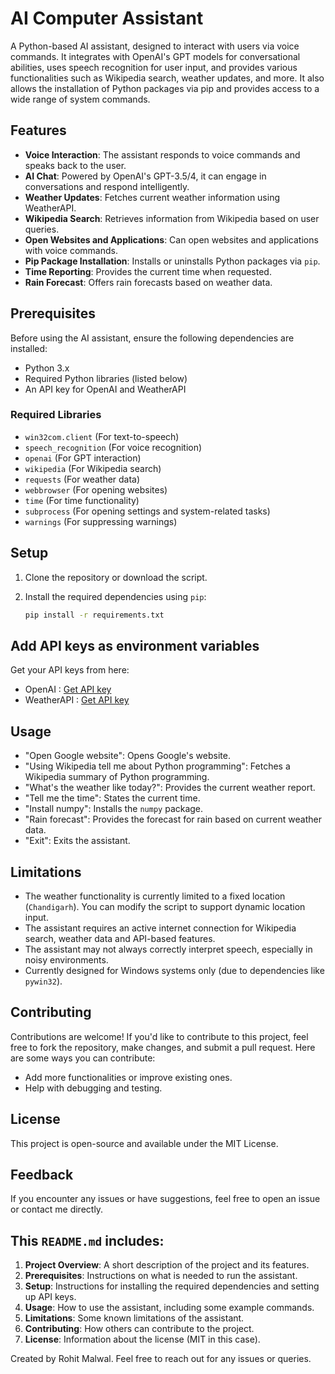 # AI Computer Assistant

A Python-based AI assistant, designed to interact with users via voice commands. It integrates with OpenAI's GPT models for conversational abilities, uses speech recognition for user input, and provides various functionalities such as Wikipedia search, weather updates, and more. It also allows the installation of Python packages via pip and provides access to a wide range of system commands.

## Features

- **Voice Interaction**: The assistant responds to voice commands and speaks back to the user.
- **AI Chat**: Powered by OpenAI's GPT-3.5/4, it can engage in conversations and respond intelligently.
- **Weather Updates**: Fetches current weather information using WeatherAPI.
- **Wikipedia Search**: Retrieves information from Wikipedia based on user queries.
- **Open Websites and Applications**: Can open websites and applications with voice commands.
- **Pip Package Installation**: Installs or uninstalls Python packages via `pip`.
- **Time Reporting**: Provides the current time when requested.
- **Rain Forecast**: Offers rain forecasts based on weather data.

## Prerequisites

Before using the AI assistant, ensure the following dependencies are installed:

- Python 3.x
- Required Python libraries (listed below)
- An API key for OpenAI and WeatherAPI

### Required Libraries

- `win32com.client` (For text-to-speech)
- `speech_recognition` (For voice recognition)
- `openai` (For GPT interaction)
- `wikipedia` (For Wikipedia search)
- `requests` (For weather data)
- `webbrowser` (For opening websites)
- `time` (For time functionality)
- `subprocess` (For opening settings and system-related tasks)
- `warnings` (For suppressing warnings)

## Setup

1. Clone the repository or download the script.
2. Install the required dependencies using `pip`:

   ```bash
   pip install -r requirements.txt
## Add API keys as environment variables

Get your API keys from here:

- OpenAI : <a href="https://www.openai.com" target="_blank">Get API key</a>
- WeatherAPI : <a href="https://www.weatherapi.com" target="_blank">Get API key</a>

## Usage

- "Open Google website": Opens Google's website.
- "Using Wikipedia tell me about Python programming": Fetches a Wikipedia summary of Python programming.
- "What's the weather like today?": Provides the current weather report.
- "Tell me the time": States the current time.
- "Install numpy": Installs the `numpy` package.
- "Rain forecast": Provides the forecast for rain based on current weather data.
- "Exit": Exits the assistant.

## Limitations

- The weather functionality is currently limited to a fixed location (`Chandigarh`). You can modify the script to support dynamic location input.
- The assistant requires an active internet connection for Wikipedia search, weather data and API-based features.
- The assistant may not always correctly interpret speech, especially in noisy environments.
- Currently designed for Windows systems only (due to dependencies like `pywin32`).

## Contributing

Contributions are welcome! If you'd like to contribute to this project, feel free to fork the repository, make changes, and submit a pull request. Here are some ways you can contribute:

- Add more functionalities or improve existing ones.
- Help with debugging and testing.

## License

This project is open-source and available under the MIT License.

## Feedback

If you encounter any issues or have suggestions, feel free to open an issue or contact me directly.


## This `README.md` includes:

1. **Project Overview**: A short description of the project and its features.
2. **Prerequisites**: Instructions on what is needed to run the assistant.
3. **Setup**: Instructions for installing the required dependencies and setting up API keys.
4. **Usage**: How to use the assistant, including some example commands.
5. **Limitations**: Some known limitations of the assistant.
6. **Contributing**: How others can contribute to the project.
7. **License**: Information about the license (MIT in this case).


Created by Rohit Malwal. Feel free to reach out for any issues or queries.
